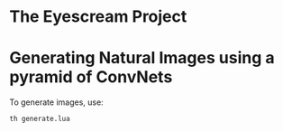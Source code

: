 The Eyescream Project
=====================

# Generating Natural Images using a pyramid of ConvNets

To generate images, use:

```bash
th generate.lua
```

